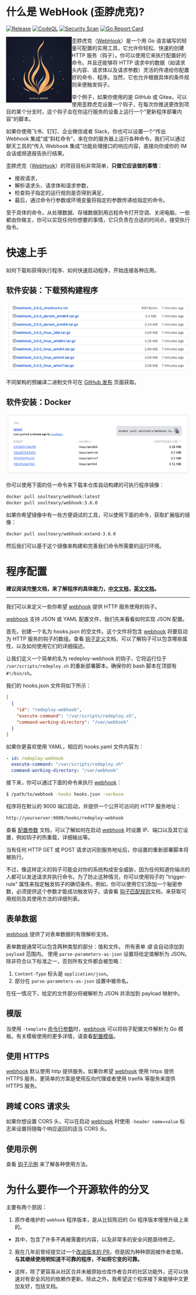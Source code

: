 # 什么是 WebHook (歪脖虎克)?

[![Release](https://github.com/soulteary/webhook/actions/workflows/build.yml/badge.svg?branch=main)](https://github.com/soulteary/webhook/actions/workflows/build.yml) [![CodeQL](https://github.com/soulteary/webhook/actions/workflows/codeql.yml/badge.svg)](https://github.com/soulteary/webhook/actions/workflows/codeql.yml) [![Security Scan](https://github.com/soulteary/webhook/actions/workflows/scan.yml/badge.svg)](https://github.com/soulteary/webhook/actions/workflows/scan.yml) [![Go Report Card](https://goreportcard.com/badge/github.com/soulteary/webhook)](https://goreportcard.com/report/github.com/soulteary/webhook)

 <img src="./docs/logo/logo-600x600.jpg" alt="Webhook" align="left" width="180" />
 
 歪脖虎克（[WebHook][w]）是一个用 Go 语言编写的轻量可配置的实用工具，它允许你轻松、快速的创建 HTTP 服务（钩子）。你可以使用它来执行配置好的命令。并且还能够将 HTTP 请求中的数据（如请求头内容、请求体以及请求参数）灵活的传递给你配置好的命令、程序。当然，它也允许根据具体的条件规则来便触发钩子。

举个例子，如果你使用的是 GitHub 或 Gitea，可以使用歪脖虎克设置一个钩子，在每次你推送更改到项目的某个分支时，这个钩子会在你运行服务的设备上运行一个“更新程序部署内容”的脚本。

如果你使用飞书、钉钉、企业微信或者 Slack，你也可以设置一个“传出 Webhook 集成”或“斜杠命令”，来在你的服务器上运行各种命令。我们可以通过聊天工具的“传入 Webhook 集成”功能处理接口的响应内容，直接向你或你的 IM 会话或频道报告执行结果。

歪脖虎克（[WebHook][w]）的项目目标非常简单，**只做它应该做的事情**：

- 接收请求，
- 解析请求头、请求体和请求参数，
- 检查钩子指定的运行规则是否得到满足，
- 最后，通过命令行参数或环境变量将指定的参数传递给指定的命令。

至于具体的命令，从处理数据、存储数据到用远程命令打开空调、关闭电脑，一些都由你做主，你可以实现任何你想要的事情，它只负责在合适的时间点，接受执行指令。

# 快速上手

如何下载和获得执行程序、如何快速启动程序，开始连接各种应用。

## 软件安装：下载预构建程序

[![](.github/release.png)](https://github.com/soulteary/webhook/releases)

不同架构的预编译二进制文件可在 [GitHub 发布](https://github.com/soulteary/webhook/releases) 页面获取。

## 软件安装：Docker

![](.github/dockerhub.png)

你可以使用下面的任一命令来下载本仓库自动构建的可执行程序镜像：

```bash
docker pull soulteary/webhook:latest
docker pull soulteary/webhook:3.6.0
```

如果你希望镜像中有一些方便调试的工具，可以使用下面的命令，获取扩展版的镜像：

```bash
docker pull soulteary/webhook:extend-3.6.0
```

然后我们可以基于这个镜像来构建和完善我们命令所需要的运行环境。

# 程序配置

**建议阅读完整文档，来了解程序的具体能力，[中文文档](./docs/zh-CN/)，[英文文档](./docs/en-US/)。**

---

我们可以来定义一些你希望 [webhook][w] 提供 HTTP 服务使用的钩子。

[webhook][w] 支持 JSON 或 YAML 配置文件，我们先来看看如何实现 JSON 配置。

首先，创建一个名为 hooks.json 的空文件。这个文件将包含 [webhook][w] 将要启动为 HTTP 服务的钩子的数组。查看 [钩子定义](docs/zh-CN/Hook-Definition.md)文档，可以了解钩子可以包含哪些属性，以及如何使用它们的详细描述。

让我们定义一个简单的名为 redeploy-webhook 的钩子，它将运行位于 `/var/scripts/redeploy.sh` 的重新部署脚本。确保你的 bash 脚本在顶部有 `#!/bin/sh`。

我们的 hooks.json 文件将如下所示：

```json
[
  {
    "id": "redeploy-webhook",
    "execute-command": "/var/scripts/redeploy.sh",
    "command-working-directory": "/var/webhook"
  }
]
```

如果你更喜欢使用 YAML，相应的 hooks.yaml 文件内容为：

```yaml
- id: redeploy-webhook
  execute-command: "/var/scripts/redeploy.sh"
  command-working-directory: "/var/webhook"
```

接下来，你可以通过下面的命令来执行 [webhook][w]：

```bash
$ /path/to/webhook -hooks hooks.json -verbose
```

程序将在默认的 9000 端口启动，并提供一个公开可访问的 HTTP 服务地址：

```bash
http://yourserver:9000/hooks/redeploy-webhook
```

查看 [配置参数](docs/zh-CN/CLI-ENV.md) 文档，可以了解如何在启动 [webhook][w] 时设置 IP、端口以及其它设置，例如钩子的热重载，详细输出等。

当有任何 HTTP GET 或 POST 请求访问到服务地址后，你设置的重新部署脚本将被执行。

不过，像这样定义的钩子可能会对你的系统构成安全威胁，因为任何知道你端点的人都可以发送请求并执行命令。为了防止这种情况，你可以使用钩子的 "trigger-rule" 属性来指定触发钩子的确切条件。例如，你可以使用它们添加一个秘密参数，必须提供这个参数才能成功触发钩子。请查看 [钩子匹配规则](docs/zh-CN/Hook-Rules.md)文档，来获取可用规则及其使用方法的详细列表。

## 表单数据

[webhook][w] 提供了对表单数据的有限解析支持。

表单数据通常可以包含两种类型的部分：值和文件。
所有表单 _值_ 会自动添加到 `payload` 范围内。
使用 `parse-parameters-as-json` 设置将给定值解析为 JSON。
除非符合以下标准之一，否则所有文件都会被忽略：

1.  `Content-Type` 标头是 `application/json`。
2.  部分在 `parse-parameters-as-json` 设置中被命名。

在任一情况下，给定的文件部分将被解析为 JSON 并添加到 payload 映射中。

## 模版

当使用 `-template` [命令行参数](docs/zh-CN/CLI-ENV.md)时，[webhook][w] 可以将钩子配置文件解析为 Go 模板。有关模板使用的更多详情，请查看[配置模版](docs/zh-CN/Templates.md)。

## 使用 HTTPS

[webhook][w] 默认使用 http 提供服务。如果你希望 [webhook][w] 使用 https 提供 HTTPS 服务，更简单的方案是使用反向代理或者使用 traefik 等服务来提供 HTTPS 服务。

## 跨域 CORS 请求头

如果你想设置 CORS 头，可以在启动 [webhook][w] 时使用 `-header name=value` 标志来设置将随每个响应返回的适当 CORS 头。

## 使用示例

查看 [钩子示例](docs/zh-CN/Hook-Examples.md) 来了解各种使用方法。

# 为什么要作一个开源软件的分叉

主要有两个原因：

1. 原作者维护的 `webhook` 程序版本，是从比较陈旧的 Go 程序版本慢慢升级上来的。
  - 其中，包含了许多不再被需要的内容，以及非常多的安全问题亟待修正。

2. 我在几年前曾经提交过一个[改进版本的 PR](https://github.com/adnanh/webhook/pull/570)，但是因为种种原因被作者忽略，**与其继续使用明知道不可靠的程序，不如将它变的可靠。**
  - 这样，除了更容易从社区合并未被原始仓库作者合并的社区功能外，还可以快速对有安全风险的依赖作更新。除此之外，我希望这个程序接下来能够中文更加友好，包括文档。

[w]: https://github.com/soulteary/webhook
